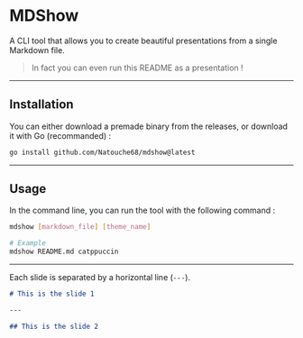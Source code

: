 # MDShow

A CLI tool that allows you to create beautiful presentations from a single Markdown file.

> In fact you can even run this README as a presentation !

---

## Installation

You can either download a premade binary from the releases, or download it with Go (recommanded) :

```bash
go install github.com/Natouche68/mdshow@latest
```

---

## Usage

In the command line, you can run the tool with the following command :

```bash
mdshow [markdown_file] [theme_name]

# Example
mdshow README.md catppuccin
```

---

Each slide is separated by a horizontal line (`---`).

```md
# This is the slide 1

---

## This is the slide 2
```
